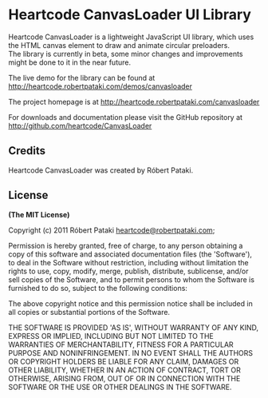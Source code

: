 # Heartcode CanvasLoader UI Library

Heartcode CanvasLoader is a lightweight JavaScript UI library, which uses the HTML canvas element to draw and animate circular preloaders.<br/>
The library is currently in beta, some minor changes and improvements might be done to it in the near future.

The live demo for the library can be found at http://heartcode.robertpataki.com/demos/canvasloader
	
The project homepage is at http://heartcode.robertpataki.com/canvasloader

For downloads and documentation please visit the GitHub repository at http://github.com/heartcode/CanvasLoader

## Credits

Heartcode CanvasLoader was created by Róbert Pataki.

## License

**(The MIT License)**

Copyright (c) 2011 Róbert Pataki heartcode@robertpataki.com;

Permission is hereby granted, free of charge, to any person obtaining
a copy of this software and associated documentation files (the
'Software'), to deal in the Software without restriction, including
without limitation the rights to use, copy, modify, merge, publish,
distribute, sublicense, and/or sell copies of the Software, and to
permit persons to whom the Software is furnished to do so, subject to
the following conditions:

The above copyright notice and this permission notice shall be
included in all copies or substantial portions of the Software.

THE SOFTWARE IS PROVIDED 'AS IS', WITHOUT WARRANTY OF ANY KIND,
EXPRESS OR IMPLIED, INCLUDING BUT NOT LIMITED TO THE WARRANTIES OF
MERCHANTABILITY, FITNESS FOR A PARTICULAR PURPOSE AND NONINFRINGEMENT.
IN NO EVENT SHALL THE AUTHORS OR COPYRIGHT HOLDERS BE LIABLE FOR ANY
CLAIM, DAMAGES OR OTHER LIABILITY, WHETHER IN AN ACTION OF CONTRACT,
TORT OR OTHERWISE, ARISING FROM, OUT OF OR IN CONNECTION WITH THE
SOFTWARE OR THE USE OR OTHER DEALINGS IN THE SOFTWARE.